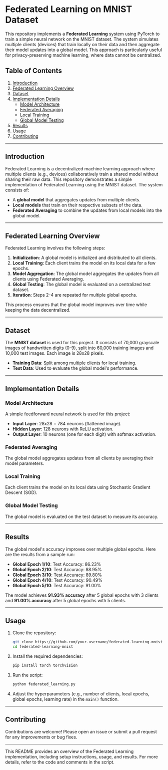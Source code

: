 # Federated Learning on MNIST Dataset

This repository implements a **Federated Learning** system using PyTorch to train a simple neural network on the MNIST dataset. The system simulates multiple clients (devices) that train locally on their data and then aggregate their model updates into a global model. This approach is particularly useful for privacy-preserving machine learning, where data cannot be centralized.

## Table of Contents

1. [Introduction](#introduction)
2. [Federated Learning Overview](#federated-learning-overview)
3. [Dataset](#dataset)
4. [Implementation Details](#implementation-details)
   - [Model Architecture](#model-architecture)
   - [Federated Averaging](#federated-averaging)
   - [Local Training](#local-training)
   - [Global Model Testing](#global-model-testing)
5. [Results](#results)
6. [Usage](#usage)
7. [Contributing](#contributing)


---

## Introduction

Federated Learning is a decentralized machine learning approach where multiple clients (e.g., devices) collaboratively train a shared model without sharing their raw data. This repository demonstrates a simple implementation of Federated Learning using the MNIST dataset. The system consists of:

- A **global model** that aggregates updates from multiple clients.
- **Local models** that train on their respective subsets of the data.
- **Federated Averaging** to combine the updates from local models into the global model.

---

## Federated Learning Overview

Federated Learning involves the following steps:

1. **Initialization**: A global model is initialized and distributed to all clients.
2. **Local Training**: Each client trains the model on its local data for a few epochs.
3. **Model Aggregation**: The global model aggregates the updates from all clients using Federated Averaging.
4. **Global Testing**: The global model is evaluated on a centralized test dataset.
5. **Iteration**: Steps 2-4 are repeated for multiple global epochs.

This process ensures that the global model improves over time while keeping the data decentralized.

---

## Dataset

The **MNIST dataset** is used for this project. It consists of 70,000 grayscale images of handwritten digits (0-9), split into 60,000 training images and 10,000 test images. Each image is 28x28 pixels.

- **Training Data**: Split among multiple clients for local training.
- **Test Data**: Used to evaluate the global model's performance.

---

## Implementation Details

### Model Architecture

A simple feedforward neural network is used for this project:

- **Input Layer**: 28x28 = 784 neurons (flattened image).
- **Hidden Layer**: 128 neurons with ReLU activation.
- **Output Layer**: 10 neurons (one for each digit) with softmax activation.

### Federated Averaging

The global model aggregates updates from all clients by averaging their model parameters.

### Local Training

Each client trains the model on its local data using Stochastic Gradient Descent (SGD).

### Global Model Testing

The global model is evaluated on the test dataset to measure its accuracy.

---

## Results

The global model's accuracy improves over multiple global epochs. Here are the results from a sample run:

- **Global Epoch 1/10**: Test Accuracy: 86.23%
- **Global Epoch 2/10**: Test Accuracy: 88.95%
- **Global Epoch 3/10**: Test Accuracy: 89.80%
- **Global Epoch 4/10**: Test Accuracy: 90.49%
- **Global Epoch 5/10**: Test Accuracy: 91.00%

The model achieves **91.93% accuracy** after 5 global epochs with 3 clients and **91.00% accuracy** after 5 global epochs with 5 clients.

---

## Usage

1. Clone the repository:
   ```bash
   git clone https://github.com/your-username/federated-learning-mnist.git
   cd federated-learning-mnist
   ```

2. Install the required dependencies:
   ```bash
   pip install torch torchvision
   ```

3. Run the script:
   ```bash
   python federated_learning.py
   ```

4. Adjust the hyperparameters (e.g., number of clients, local epochs, global epochs, learning rate) in the `main()` function.

---

## Contributing

Contributions are welcome! Please open an issue or submit a pull request for any improvements or bug fixes.

---

This README provides an overview of the Federated Learning implementation, including setup instructions, usage, and results. For more details, refer to the code and comments in the script.
